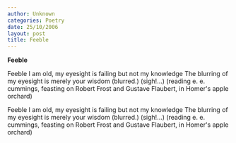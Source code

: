 ```yaml
---
author: Unknown
categories: Poetry
date: 25/10/2006
layout: post
title: Feeble
---
```


**Feeble**

Feeble
I am old, my eyesight is failing
but not my
       knowledge
The blurring of my eyesight
       is merely your
       wisdom
       (blurred.)
(sigh!...)
(reading e. e. cummings,
 feasting on Robert Frost and Gustave Flaubert,
 in Homer's apple orchard)

Feeble
I am old, my eyesight is failing
but not my
       knowledge
The blurring of my eyesight
       is merely your
       wisdom
       (blurred.)
(sigh!...)
(reading e. e. cummings,
 feasting on Robert Frost and Gustave Flaubert,
 in Homer's apple orchard)
